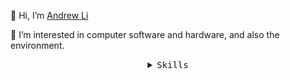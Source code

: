 <p>👋 Hi, I’m <a href="https://www.andrewli.org">Andrew Li</a></p>
<p>👀 I’m interested in computer software and hardware, and also the environment.</p>

<details align="center">
   <summary><samp>Skills</samp></summary>
   <p align="center">
      <img alt="Node.js" src="https://img.shields.io/badge/-Node.js-339933?logo=node.js&logoColor=white"/>
      <img alt="React.js" src="https://img.shields.io/badge/-React.js-61DAFB?logo=react&logoColor=white"/>
      <img alt="Javascript" src="https://img.shields.io/badge/-Javascript-f1e05a?logo=Javascript&logoColor=white"/>
      <img alt="Java" src="https://img.shields.io/badge/-Java-b07219?logo=Java&logoColor=white"/>
      <img alt="HTML" src="https://img.shields.io/badge/-HTML-E34F26?logo=HTML5&logoColor=white"/>
      <img alt="InDesign" src="https://img.shields.io/badge/-InDesign-FF3366?logo=adobe-indesign&logoColor=white"/>
      <img alt="Illustrator" src="https://img.shields.io/badge/-Illustrator-FF9A00?logo=adobe-illustrator&logoColor=white"/>
    <br>
  <img src="https://github-readme-stats.vercel.app/api?username=andrewli06&show_icons=true&hide_border=true&hide=issues&title_color=5391FE&icon_color=000000&text_color=555"></img><br>
  </samp>
  </p>
</details>
